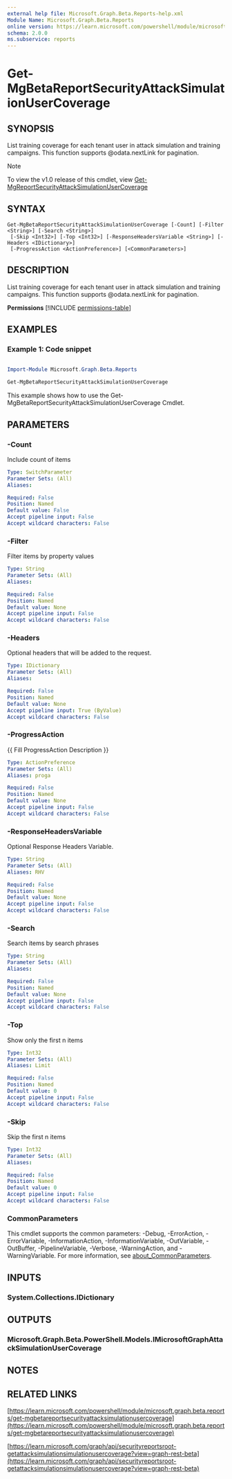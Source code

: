 ```yaml
---
external help file: Microsoft.Graph.Beta.Reports-help.xml
Module Name: Microsoft.Graph.Beta.Reports
online version: https://learn.microsoft.com/powershell/module/microsoft.graph.beta.reports/get-mgbetareportsecurityattacksimulationusercoverage
schema: 2.0.0
ms.subservice: reports
---
```


# Get-MgBetaReportSecurityAttackSimulationUserCoverage

## SYNOPSIS
List training coverage for each tenant user in attack simulation and training campaigns.
This function supports @odata.nextLink for pagination.

> [!NOTE]
> To view the v1.0 release of this cmdlet, view [Get-MgReportSecurityAttackSimulationUserCoverage](/powershell/module/Microsoft.Graph.Reports/Get-MgReportSecurityAttackSimulationUserCoverage?view=graph-powershell-1.0)

## SYNTAX

```
Get-MgBetaReportSecurityAttackSimulationUserCoverage [-Count] [-Filter <String>] [-Search <String>]
 [-Skip <Int32>] [-Top <Int32>] [-ResponseHeadersVariable <String>] [-Headers <IDictionary>]
 [-ProgressAction <ActionPreference>] [<CommonParameters>]
```

## DESCRIPTION
List training coverage for each tenant user in attack simulation and training campaigns.
This function supports @odata.nextLink for pagination.

**Permissions**
[!INCLUDE [permissions-table](~/../graphref/api-reference/beta/includes/permissions/securityreportsroot-getattacksimulationsimulationusercoverage-permissions.md)]

## EXAMPLES
### Example 1: Code snippet

```powershell

Import-Module Microsoft.Graph.Beta.Reports

Get-MgBetaReportSecurityAttackSimulationUserCoverage

```
This example shows how to use the Get-MgBetaReportSecurityAttackSimulationUserCoverage Cmdlet.


## PARAMETERS

### -Count
Include count of items

```yaml
Type: SwitchParameter
Parameter Sets: (All)
Aliases:

Required: False
Position: Named
Default value: False
Accept pipeline input: False
Accept wildcard characters: False
```

### -Filter
Filter items by property values

```yaml
Type: String
Parameter Sets: (All)
Aliases:

Required: False
Position: Named
Default value: None
Accept pipeline input: False
Accept wildcard characters: False
```

### -Headers
Optional headers that will be added to the request.

```yaml
Type: IDictionary
Parameter Sets: (All)
Aliases:

Required: False
Position: Named
Default value: None
Accept pipeline input: True (ByValue)
Accept wildcard characters: False
```

### -ProgressAction
{{ Fill ProgressAction Description }}

```yaml
Type: ActionPreference
Parameter Sets: (All)
Aliases: proga

Required: False
Position: Named
Default value: None
Accept pipeline input: False
Accept wildcard characters: False
```

### -ResponseHeadersVariable
Optional Response Headers Variable.

```yaml
Type: String
Parameter Sets: (All)
Aliases: RHV

Required: False
Position: Named
Default value: None
Accept pipeline input: False
Accept wildcard characters: False
```

### -Search
Search items by search phrases

```yaml
Type: String
Parameter Sets: (All)
Aliases:

Required: False
Position: Named
Default value: None
Accept pipeline input: False
Accept wildcard characters: False
```

### -Top
Show only the first n items

```yaml
Type: Int32
Parameter Sets: (All)
Aliases: Limit

Required: False
Position: Named
Default value: 0
Accept pipeline input: False
Accept wildcard characters: False
```

### -Skip
Skip the first n items

```yaml
Type: Int32
Parameter Sets: (All)
Aliases:

Required: False
Position: Named
Default value: 0
Accept pipeline input: False
Accept wildcard characters: False
```

### CommonParameters
This cmdlet supports the common parameters: -Debug, -ErrorAction, -ErrorVariable, -InformationAction, -InformationVariable, -OutVariable, -OutBuffer, -PipelineVariable, -Verbose, -WarningAction, and -WarningVariable. For more information, see [about_CommonParameters](http://go.microsoft.com/fwlink/?LinkID=113216).

## INPUTS

### System.Collections.IDictionary
## OUTPUTS

### Microsoft.Graph.Beta.PowerShell.Models.IMicrosoftGraphAttackSimulationUserCoverage
## NOTES

## RELATED LINKS

[https://learn.microsoft.com/powershell/module/microsoft.graph.beta.reports/get-mgbetareportsecurityattacksimulationusercoverage](https://learn.microsoft.com/powershell/module/microsoft.graph.beta.reports/get-mgbetareportsecurityattacksimulationusercoverage)

[https://learn.microsoft.com/graph/api/securityreportsroot-getattacksimulationsimulationusercoverage?view=graph-rest-beta](https://learn.microsoft.com/graph/api/securityreportsroot-getattacksimulationsimulationusercoverage?view=graph-rest-beta)






















